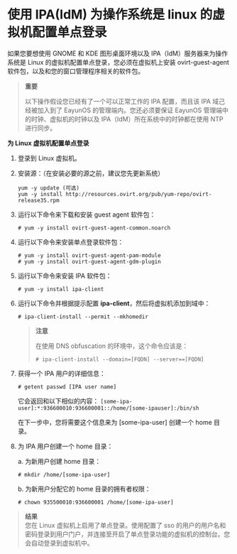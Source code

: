 # 使用 IPA(IdM) 为操作系统是 linux 的虚拟机配置单点登录

如果您要想使用 GNOME 和 KDE 图形桌面环境以及 IPA（IdM）服务器来为操作系统是 Linux 的虚拟机配置单点登录，您必须在虚拟机上安装 ovirt-guest-agent 软件包，以及和您的窗口管理程序相关的软件包。

> **重要**
>
> 以下操作假设您已经有了一个可以正常工作的 IPA 配置，而且该 IPA 域己经被加入到了 EayunOS 的管理端内。您还必须要保证 EayunOS 管理端中的时钟、虚拟机的时钟以及 IPA（IdM）所在系统中的时钟都在使用 NTP 进行同步。

**为 Linux 虚拟机配置单点登录**

1. 登录到 Linux 虚拟机。

2. 安装源：（在安装必要的源之前，建议您先更新系统）
   ```
   yum -y update (可选)
   yum -y install http://resources.ovirt.org/pub/yum-repo/ovirt-release35.rpm
   ```

3. 运行以下命令来下载和安装 guest agent 软件包：
   ```
   # yum -y install ovirt-guest-agent-common.noarch
   ```

4. 运行以下命令来安装单点登录软件包：
   ```
   # yum -y install ovirt-guest-agent-pam-module
   # yum -y install ovirt-guest-agent-gdm-plugin
   ```

5. 运行以下命令来安装 IPA 软件包：
   ```
   # yum -y install ipa-client
   ```

6. 运行以下命令并根据提示配置 **ipa-client**，然后将虚拟机添加到域中：
   ```
   # ipa-client-install --permit --mkhomedir
   ```

   > **注意**
   > 
   > 在使用 DNS obfuscation 的环境中，这个命令应该是：
   > ```
   > # ipa-client-install --domain=[FQDN] --server==[FQDN]
   > ```

7. 获得一个 IPA 用户的详细信息：
   ```
   # getent passwd [IPA user name]
   ```
   它会返回和以下相似的内容：
   ```[some-ipa-user]:*:936600010:936600001::/home/[some-ipauser]:/bin/sh```

   在下一步中，您将需要这个信息来为 [some-ipa-user] 创建一个 home 目录。

8. 为 IPA 用户创建一个 home 目录：

   a. 为新用户创建 home 目录：
   ```
   # mkdir /home/[some-ipa-user]
   ```
   
   b. 为新用户分配它的 home 目录的拥有者权限：
   ```
   # chown 935500010:936600001 /home/[some-ipa-user]
   ```
> **结果**<br>
> 您在 Linux 虚拟机上启用了单点登录。使用配置了 sso 的用户的用户名和密码登录到用户门户，并连接至开启了单点登录功能的虚拟机的控制台。您会自动登录到虚拟机中。
